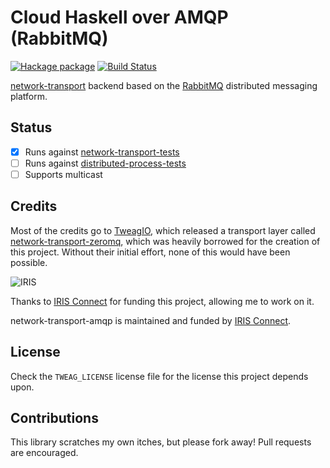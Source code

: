 # Cloud Haskell over AMQP (RabbitMQ)

[![Hackage package][Hackage Version Image]][Hackage package]
[![Build Status][Build Status Image]][Build Status]

[Hackage Version Image]: http://img.shields.io/hackage/v/network-transport-amqp.svg
[Hackage package]: http://hackage.haskell.org/package/network-transport-amqp
[Build Status Image]: https://travis-ci.org/adinapoli/network-transport-amqp.svg?branch=master
[Build Status]: http://travis-ci.org/adinapoli/network-transport-amqp

[network-transport][network-transport] backend based on the
[RabbitMQ][rabbitmq] distributed messaging platform. 


[network-transport]: http://hackage.haskell.org/package/network-transport
[rabbitmq]: https://www.rabbitmq.com

Status
------

- [X] Runs against [network-transport-tests]
- [ ] Runs against [distributed-process-tests]
- [ ] Supports multicast

[network-transport-tests]: http://hackage.haskell.org/package/network-transport-tests
[distributed-process-tests]: https://github.com/haskell-distributed/distributed-process-tests


Credits
-------

Most of the credits go to [TweagIO](http://tweag.io), which released a
transport layer called [network-transport-zeromq][zmq], which was heavily
borrowed for the creation of this project. Without their initial effort, none
of this would have been possible.

![IRIS](http://www.iconnect-online.com/img/iris-logo.png)

Thanks to [IRIS Connect][iconnect] for funding this project, allowing me to
work on it.

network-transport-amqp is maintained and funded by [IRIS Connect][iconnect].

[zmq]: https://github.com/tweag/network-transport-zeromq
[iconnect]: http://irisconnect.co.uk

License
-------

Check the `TWEAG_LICENSE` license file for the license this project depends
upon.

Contributions
-------------
This library scratches my own itches, but please fork away!
Pull requests are encouraged.
